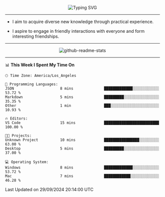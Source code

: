 <p align="center">
  <img src="https://readme-typing-svg.demolab.com?font=Fira+Code&weight=500&size=32&duration=2500&pause=1600&center=true&vCenter=true&random=false&width=1024&height=64&lines=Hi+there+%F0%9F%91%8B;I'm+delighted+you+could+make+it+here+%F0%9F%8E%89;I'm+Harry%2C+a+college+student+still+finding+my+way" alt="Typing SVG" />
</p>


---


- I aim to acquire diverse new knowledge through practical experience.

- I aspire to engage in friendly interactions with everyone and form interesting friendships.


---


<p align="center">
  <img src="https://github-readme-stats.vercel.app/api?username=Harry-Jing&show_icons=true" alt="github-readme-stats"/>
</p>


---

<!--START_SECTION:waka-->
📊 **This Week I Spent My Time On** 

```text
🕑︎ Time Zone: America/Los_Angeles

💬 Programming Languages: 
JSON                     8 mins              █████████████░░░░░░░░░░░░   53.72 % 
Markdown                 5 mins              █████████░░░░░░░░░░░░░░░░   35.35 % 
Other                    1 min               ███░░░░░░░░░░░░░░░░░░░░░░   10.93 % 

🔥 Editors: 
VS Code                  15 mins             █████████████████████████   100.00 % 

🐱‍💻 Projects: 
Unknown Project          10 mins             ████████████████░░░░░░░░░   63.00 % 
Desktop                  5 mins              █████████░░░░░░░░░░░░░░░░   37.00 % 

💻 Operating System: 
Windows                  8 mins              █████████████░░░░░░░░░░░░   53.72 % 
Mac                      7 mins              ████████████░░░░░░░░░░░░░   46.28 % 
```


 Last Updated on 29/09/2024 20:14:00 UTC
<!--END_SECTION:waka-->
